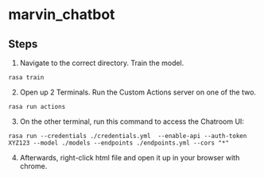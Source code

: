 # marvin_chatbot

## Steps
1. Navigate to the correct directory. Train the model.

```rasa train```

2. Open up 2 Terminals. Run the Custom Actions server on one of the two.

```rasa run actions```

3. On the other terminal, run this command to access the Chatroom UI: 

```rasa run --credentials ./credentials.yml  --enable-api --auth-token XYZ123 --model ./models --endpoints ./endpoints.yml --cors "*"```

4. Afterwards, right-click html file and open it up in your browser with chrome.
